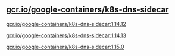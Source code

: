 
[gcr.io/google-containers/k8s-dns-sidecar](https://hub.docker.com/r/anjia0532/google-containers.k8s-dns-sidecar/tags/)
-----


[gcr.io/google-containers/k8s-dns-sidecar:1.14.12](https://hub.docker.com/r/anjia0532/google-containers.k8s-dns-sidecar/tags/)


[gcr.io/google-containers/k8s-dns-sidecar:1.14.13](https://hub.docker.com/r/anjia0532/google-containers.k8s-dns-sidecar/tags/)


[gcr.io/google-containers/k8s-dns-sidecar:1.15.0](https://hub.docker.com/r/anjia0532/google-containers.k8s-dns-sidecar/tags/)


